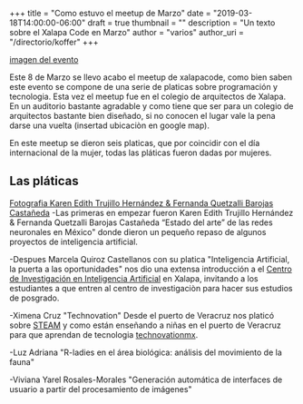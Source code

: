 +++
title = "Como estuvo el meetup de Marzo"
date = "2019-03-18T14:00:00-06:00"
draft = true
thumbnail = ""
description = "Un texto sobre el Xalapa Code en Marzo"
author = "varios"
author_uri = "/directorio/koffer"
+++

[imagen del evento](panoramaplaticas.jpg)

Este 8 de Marzo se llevo acabo el meetup de xalapacode, como bien saben este evento se compone de una serie de platicas sobre programación y tecnologia. Esta vez el meetup fue en el colegio de arquitectos de Xalapa. En un auditorio bastante agradable y como tiene que ser para un colegio de arquitectos bastante bien diseñado, si no conocen el lugar vale la pena darse una vuelta (insertad ubicaciòn en google map).


En este meetup se dieron seis platicas, que por coincidir con el día internacional de la mujer, todas las pláticas fueron dadas por mujeres.

## Las pláticas

[Fotografia Karen Edith Trujillo Hernández & Fernanda Quetzalli Barojas Castañeda](53557100_2538316439519008_2120351978813915136_n.jpg)
-Las primeras en empezar fueron Karen Edith Trujillo Hernández & Fernanda Quetzalli Barojas Castañeda “Estado del arte” de las redes neuronales en México" donde dieron un pequeño repaso de algunos proyectos de inteligencia artificial.

-Despues Marcela Quiroz Castellanos con su platica "Inteligencia Artificial, la puerta a las oportunidades" nos dio una extensa introducción a el [Centro de Investigación en Inteligencia Artificial](https://www.uv.mx/ciia/) en Xalapa, invitando a los estudiantes a que entren al centro de investigaciòn para hacer sus estudios de posgrado.

-Ximena Cruz "Technovation" Desde el puerto de Veracruz nos platicó sobre [STEAM](https://www.innobasque.eus/microsite/escuela_innovacion/article/de-que-hablamos-cuando-hablamos-de-steam/) y como están enseñando a niñas en el puerto de Veracruz para que aprendan de tecnologia [technovationmx](http://technovationmx.org/regiones).

-Luz Adriana "R-ladies en el área biológica: análisis del movimiento de la fauna" 

-Viviana Yarel Rosales-Morales "Generación automática de interfaces de usuario a partir del procesamiento de imágenes"



